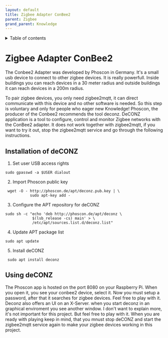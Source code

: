 ```yaml
---
layout: default
title: Zigbee Adapter ConBee2
parent: Zigbee
grand_parent: Knowledge
---
```


<details close markdown="block">
  <summary>
    Table of contents
  </summary>
  {: .text-delta }
1. TOC
{:toc}
</details>

# Zigbee Adapter ConBee2
The Conbee2 Adapter was developed by Phoscon in Germany. It's a small usb device to
 connect to other zigbee devices. It is really powerfull. Inside buildings 
 you can reach devices in a 30 meter radius and outside buildings
 it can reach devices in a 200m radius.

To pair zigbee devices, you only need zigbee2mqtt, it can direct communicate with this device and no other software is needed. So this step is voluntary and only for people who
eager new Knowledge! Phoscon, the producer of the Conbee2 recommends the tool deconz. DeCONZ application is a tool to configure, 
control and monitor Zigbee networks with the ConBee2 adapter. It does not work together with zigbee2mqtt, if you want to try it out, 
stop the zigbee2mqtt service and go through the following instructions.

## Installation of deCONZ

1. Set user USB access rights
```
sudo gpasswd -a $USER dialout
```

2. Import Phoscon public key
```
 wget -O - http://phoscon.de/apt/deconz.pub.key | \
           sudo apt-key add -
```

3. Configure the APT repository for deCONZ
```
sudo sh -c "echo 'deb http://phoscon.de/apt/deconz \
            $(lsb_release -cs) main' > \
            /etc/apt/sources.list.d/deconz.list"
```

4. Update APT package list
```
sudo apt update
```

5. Install deCONZ
```
 sudo apt install deconz
```

## Using deCONZ
The Phoscon app is hosted on the port 8080 on your Raspberry Pi. When you open it, you see your conbee2 device, select it.
Now you must setup a password, after that it searches for zigbee devices. Feel free to play with it.
Deconz also offers an UI on an X-Server. when you start deconz in an graphical enviroment you see another window. I don't want to explain more, it's not important for this project.
But feel free to play with it. When you are ready with playing keep in mind, that you mnust stop deCONZ and start the zigbee2mqtt service again to make your zigbee devices
working in this project.


